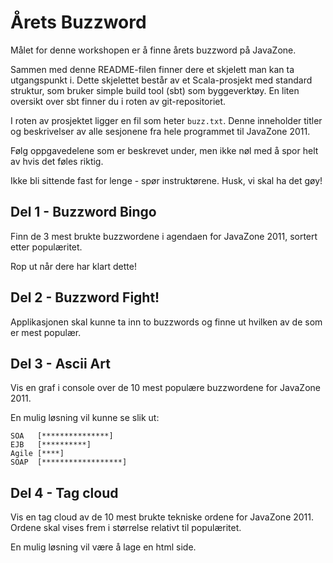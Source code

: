 Årets Buzzword
==============

Målet for denne workshopen er å finne årets buzzword på JavaZone.

Sammen med denne README-filen finner dere et skjelett man kan ta utgangspunkt i. Dette skjelettet består av et Scala-prosjekt med standard struktur, som bruker simple build tool (sbt) som byggeverktøy. En liten oversikt over sbt finner du i roten av git-repositoriet. 

I roten av prosjektet ligger en fil som heter `buzz.txt`. Denne inneholder titler og beskrivelser av alle sesjonene fra hele programmet til JavaZone 2011.

Følg oppgavedelene som er beskrevet under, men ikke nøl med å spor helt av hvis det føles riktig.

Ikke bli sittende fast for lenge - spør instruktørene. Husk, vi skal ha det gøy!

Del 1 - Buzzword Bingo
----------------------

Finn de 3 mest brukte buzzwordene i agendaen for JavaZone 2011, sortert etter populæritet.

Rop ut når dere har klart dette!

Del 2 - Buzzword Fight!
-----------------------

Applikasjonen skal kunne ta inn to buzzwords og finne ut hvilken av de som er mest populær.

Del 3 - Ascii Art
-----------------

Vis en graf i console over de 10 mest populære buzzwordene for JavaZone 2011. 

En mulig løsning vil kunne se slik ut:

	SOA   [***************]
	EJB   [**********]
	Agile [****]
	SOAP  [******************]

Del 4 - Tag cloud
-----------------

Vis en tag cloud av de 10 mest brukte tekniske ordene for JavaZone 2011. Ordene skal vises frem i størrelse relativt til populæritet.

En mulig løsning vil være å lage en html side. 
